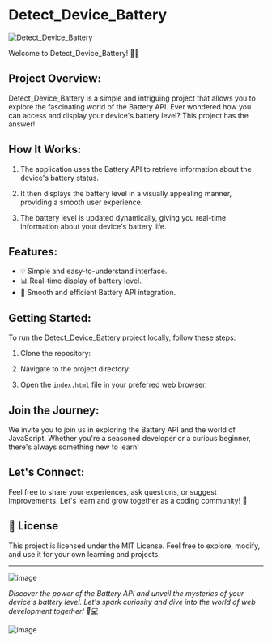 # Detect_Device_Battery

![Detect_Device_Battery](https://your-image-url.com)

Welcome to Detect_Device_Battery! 🕵️‍♂️

## Project Overview:

Detect_Device_Battery is a simple and intriguing project that allows you to explore the fascinating world of the Battery API. Ever wondered how you can access and display your device's battery level? This project has the answer!

## How It Works:

1. The application uses the Battery API to retrieve information about the device's battery status.

2. It then displays the battery level in a visually appealing manner, providing a smooth user experience.

3. The battery level is updated dynamically, giving you real-time information about your device's battery life.

## Features:

- 💡 Simple and easy-to-understand interface.
- 📊 Real-time display of battery level.
- 🚀 Smooth and efficient Battery API integration.

## Getting Started:

To run the Detect_Device_Battery project locally, follow these steps:

1. Clone the repository:

2. Navigate to the project directory:

3. Open the `index.html` file in your preferred web browser.

## Join the Journey:

We invite you to join us in exploring the Battery API and the world of JavaScript. Whether you're a seasoned developer or a curious beginner, there's always something new to learn!

## Let's Connect:

Feel free to share your experiences, ask questions, or suggest improvements. Let's learn and grow together as a coding community! 🌟

## 📝 License

This project is licensed under the MIT License. Feel free to explore, modify, and use it for your own learning and projects.

---

![image](https://github.com/stuti-singh-in/NoviceJS-Starters/assets/121602275/642c436e-5600-45e7-9d05-a8be00f0267e)

_Discover the power of the Battery API and unveil the mysteries of your device's battery level. Let's spark curiosity and dive into the world of web development together! 🚀💻_


![image](https://github.com/stuti-singh-in/JavaScript-beginners/assets/121602275/1e33da3d-5450-41b4-8390-9c1b1ab3c89f)
